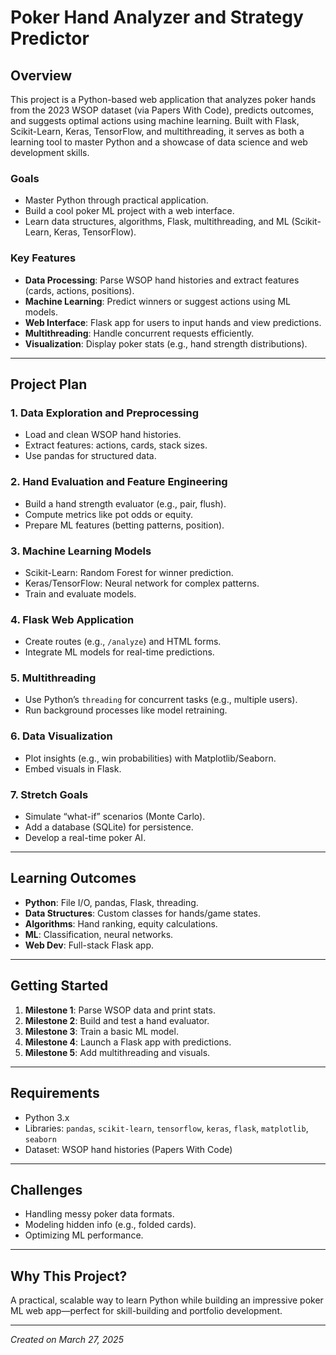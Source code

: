 # Poker Hand Analyzer and Strategy Predictor

## Overview
This project is a Python-based web application that analyzes poker hands from the 2023 WSOP dataset (via Papers With Code), predicts outcomes, and suggests optimal actions using machine learning. Built with Flask, Scikit-Learn, Keras, TensorFlow, and multithreading, it serves as both a learning tool to master Python and a showcase of data science and web development skills.

### Goals
- Master Python through practical application.
- Build a cool poker ML project with a web interface.
- Learn data structures, algorithms, Flask, multithreading, and ML (Scikit-Learn, Keras, TensorFlow).

### Key Features
- **Data Processing**: Parse WSOP hand histories and extract features (cards, actions, positions).
- **Machine Learning**: Predict winners or suggest actions using ML models.
- **Web Interface**: Flask app for users to input hands and view predictions.
- **Multithreading**: Handle concurrent requests efficiently.
- **Visualization**: Display poker stats (e.g., hand strength distributions).

---

## Project Plan

### 1. Data Exploration and Preprocessing
- Load and clean WSOP hand histories.
- Extract features: actions, cards, stack sizes.
- Use pandas for structured data.

### 2. Hand Evaluation and Feature Engineering
- Build a hand strength evaluator (e.g., pair, flush).
- Compute metrics like pot odds or equity.
- Prepare ML features (betting patterns, position).

### 3. Machine Learning Models
- Scikit-Learn: Random Forest for winner prediction.
- Keras/TensorFlow: Neural network for complex patterns.
- Train and evaluate models.

### 4. Flask Web Application
- Create routes (e.g., `/analyze`) and HTML forms.
- Integrate ML models for real-time predictions.

### 5. Multithreading
- Use Python’s `threading` for concurrent tasks (e.g., multiple users).
- Run background processes like model retraining.

### 6. Data Visualization
- Plot insights (e.g., win probabilities) with Matplotlib/Seaborn.
- Embed visuals in Flask.

### 7. Stretch Goals
- Simulate “what-if” scenarios (Monte Carlo).
- Add a database (SQLite) for persistence.
- Develop a real-time poker AI.

---

## Learning Outcomes
- **Python**: File I/O, pandas, Flask, threading.
- **Data Structures**: Custom classes for hands/game states.
- **Algorithms**: Hand ranking, equity calculations.
- **ML**: Classification, neural networks.
- **Web Dev**: Full-stack Flask app.

---

## Getting Started
1. **Milestone 1**: Parse WSOP data and print stats.
2. **Milestone 2**: Build and test a hand evaluator.
3. **Milestone 3**: Train a basic ML model.
4. **Milestone 4**: Launch a Flask app with predictions.
5. **Milestone 5**: Add multithreading and visuals.

---

## Requirements
- Python 3.x
- Libraries: `pandas`, `scikit-learn`, `tensorflow`, `keras`, `flask`, `matplotlib`, `seaborn`
- Dataset: WSOP hand histories (Papers With Code)

---

## Challenges
- Handling messy poker data formats.
- Modeling hidden info (e.g., folded cards).
- Optimizing ML performance.

---

## Why This Project?
A practical, scalable way to learn Python while building an impressive poker ML web app—perfect for skill-building and portfolio development.

---

*Created on March 27, 2025*